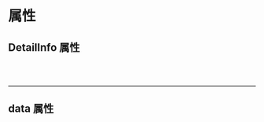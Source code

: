 # 属性

  <div>
    <h2>DetailInfo 属性</h2>
    <br/>
    <el-table :data="tableData1">
        <el-table-column prop="name" label="属性名" width="180" />
        <el-table-column prop="info" label="说明" width="180" />
        <el-table-column prop="type" label="类型" />
        <el-table-column prop="default" label="默认值" />
    </el-table>
    <br/>
    <hr/>
    <h2>data 属性</h2>
    <el-table :data="tableData2">
        <el-table-column prop="name" label="属性名" width="180" />
        <el-table-column prop="info" label="说明" width="180" />
        <el-table-column prop="type" label="类型" />
        <el-table-column prop="default" label="默认值" />
    </el-table>
    
  </div>

<script lang="ts" setup>
    const tableData1 = [
        {
            name: 'data',
        },
        {
            name: "title",
        },
        {
            name: "showType",
        },
        {
            name: "labelWidth",
        },
        {
            name: "labelPosition",
        }
    ]
    const tableData2 = [
        {
            name:"label"
        },
        {
            name:"value"
        },
        {
            name: 'span',
        },
        {
            name: "options",
        },
        {
            name: "type",
        },
        {
            name: "labelWidth",
        },
        {
            name: "props",
        },
        {
            name: "slot",
        },
        {
            name: "tooltip",
        },
        {
            name: "labelPosition",
        },
        {
            name: "labelStyle",
        },
        {
            name: "showOverflowTooltip",
        },
        {
            name: "rawContent",
        },
        {
            name: "hidden",
        },
    ]
</script>

<style lang="scss" scoped>
    :deep(table){
        margin:0;
    }
</style>
